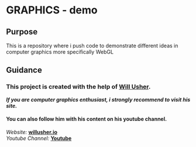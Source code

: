# GRAPHICS - demo

## Purpose
This is a repository where i push code to demonstrate different ideas in computer graphics more specifically WebGL

## Guidance
<h3>This project is created with the help of <a href="https://twitter.com/_wusher">Will Usher</a>.</h3>

<b><i>If you are computer graphics enthusiast, i strongly recommend to visit his site.</i></b>

<h4>You can also follow him with his content on his youtube channel.</h4>
<span><i>Website: </i><b> <a href="https://www.willusher.io/">willusher.io</a></b><br></span>
<span><i>Youtube Channel: </i><b><a href="https://www.youtube.com/channel/UC--sV5_l-ZPhB7Y0wR5oJ2g">Youtube</a></b></span>

